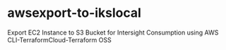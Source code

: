 # awsexport-to-ikslocal
Export EC2 Instance to S3 Bucket for Intersight Consumption using AWS CLI-TerraformCloud-Terraform OSS
